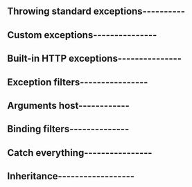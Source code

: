 

## Throwing standard exceptions----------

## Custom exceptions---------------
## Built-in HTTP exceptions---------------
## Exception filters----------------
## Arguments host------------
## Binding filters--------------
## Catch everything----------------
## Inheritance------------------